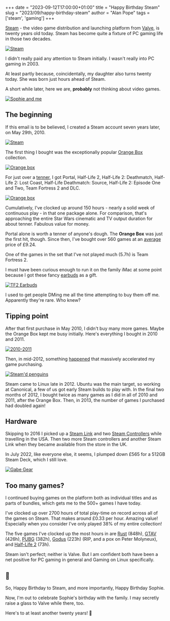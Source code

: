 +++
date = "2023-09-12T17:00:00+01:00"
title = "Happy Birthday Steam"
slug = "2023/09/happy-birthday-steam"
author = "Alan Pope"
tags = ['steam', 'gaming']
+++

[Steam](https://store.steampowered.com/) - the video game distribution and launching platform from [Valve](https://www.valvesoftware.com/en/), is twenty years old today. Steam has become quite a fixture of PC gaming life in those two decades.

[![Steam](/blog/images/2023-09-12/steam.png)](/blog/images/2023-09-12/steam.png)

I didn't really paid any attention to Steam initially. I wasn't really into PC gaming in 2003.

At least partly because, coincidentally, my daughter also turns twenty today. She was born just hours ahead of Steam. 

A short while later, here we are, __probably__ not thinking about video games.

[![Sophie and me](/blog/images/2023-09-12/sophieandme.jpg)](/blog/images/2023-09-12/sophieandme.jpg)

## The beginning

If this email is to be believed, I created a Steam account seven years later, on May 29th, 2010.

[![Steam](/blog/images/2023-09-12/welcomeemail.png)](/blog/images/2023-09-12/welcomeemail.png)

The first thing I bought was the exceptionally popular [Orange Box](https://store.steampowered.com/sub/469/) collection.

[![Orange box](/blog/images/2023-09-12/orangebox.png)](/blog/images/2023-09-12/orangebox.png)

For just over a [tenner](https://dictionary.cambridge.org/dictionary/english/tenner), I got Portal, Half-Life 2, Half-Life 2: Deathmatch, Half-Life 2: Lost Coast, Half-Life Deathmatch: Source, Half-Life 2: Episode One and Two, Team Fortress 2 and DLC. 

[![Orange box](/blog/images/2023-09-12/orangeboxstore.png)](/blog/images/2023-09-12/orangeboxstore.png)

Cumulatively, I've clocked up around 150 hours - nearly a solid week of continuous play - in that one package alone. For comparison, that's approaching the entire Star Wars cinematic and TV output duration for about tenner. Fabulous value for money.

Portal alone is worth a tenner of anyone's dough. The __Orange Box__ was just the first hit, though. Since then, I've bought over 560 games at an [average](https://steamid.pro/lookup/76561198026048912) price of £9.24. 

One of the games in the set that I've not played much (5.7h) is Team Fortress 2. 

I must have been curious enough to run it on the family iMac at some point because I got these fancy [earbuds](https://wiki.teamfortress.com/wiki/Earbuds) as a gift.

[![TF2 Earbuds](/blog/images/2023-09-12/earbuds.png)](/blog/images/2023-09-12/earbuds.png)

I used to get people DMing me all the time attempting to buy them off me. Apparently they're rare. Who knew?

## Tipping point

After that first purchase in May 2010, I didn't buy many more games. Maybe the Orange Box kept me busy initially. Here's everything I bought in 2010 and 2011.

[![2010-2011](/blog/images/2023-09-12/2010-2011.png)](/blog/images/2023-09-12/2010-2011.png)

Then, in mid-2012, something [happened](https://web.archive.org/web/20120926151231/http://blogs.valvesoftware.com/linux/steamd-penguins/) that massively accelerated my game purchasing.

[![Steam'd penguins](/blog/images/2023-09-12/steamonlinux.png)](https://web.archive.org/web/20120926151231/http://blogs.valvesoftware.com/linux/steamd-penguins/)

Steam came to Linux late in 2012. Ubuntu was the main target, so working at Canonical, a few of us got early Steam builds to play with. In the final two months of 2012, I bought twice as many games as I did in all of 2010 and 2011, after the Orange Box. Then, in 2013, the number of games I purchased had doubled again!

## Hardware

Skipping to 2016 I picked up a [Steam Link](https://store.steampowered.com/app/353380/Steam_Link/) and two [Steam Controllers](https://store.steampowered.com/app/353370/Steam_Controller/) while travelling in the USA. Then two more Steam controllers and another Steam Link when they became available from the store in the UK.

In July 2022, like everyone else, it seems, I plumped down £565 for a 512GB Steam Deck, which I still love. 

[![Gabe Gear](/blog/images/2023-08-31/steamdeck.jpeg)](/blog/images/2023-08-31/steamdeck.jpeg)

## Too many games?

I continued buying games on the platform both as individual titles and as parts of bundles, which gets me to the 500+ games I have today.

I've clocked up over 2700 hours of total play-time on record across all of the games on Steam. That makes around £0.33 per hour. Amazing value! Especially when you consider I've only played 38% of my entire collection!

The five games I've clocked up the most hours in are [Rust](https://store.steampowered.com/app/252490/Rust/) (848h), [GTAV](https://store.steampowered.com/app/271590/Grand_Theft_Auto_V/) (426h), [PUBG](https://store.steampowered.com/app/578080/PUBG_BATTLEGROUNDS/) (382h), [Godus](https://store.steampowered.com/app/232810/Godus/) (223h) (RIP, and a pox on Peter Molyneux), and [Half-Life 2](https://store.steampowered.com/app/220/HalfLife_2/) (73h).

Steam isn't perfect; neither is Valve. But I am confident both have been a net positive for PC gaming in general and Gaming on Linux specifically. 

## 🎂

So, Happy Birthday to Steam, and more importantly, Happy Birthday Sophie.

Now, I'm out to celebrate Sophie's birthday with the family. I may secretly raise a glass to Valve while there, too. 

Here's to at least another twenty years! 🍺